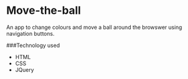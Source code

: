 # Move-the-ball
An app to change colours and move a ball around the browswer using navigation buttons.

###Technology used
- HTML
- CSS
- JQuery

